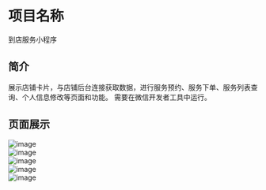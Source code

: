 # 项目名称
到店服务小程序

## 简介
展示店铺卡片，与店铺后台连接获取数据，进行服务预约、服务下单、服务列表查询、个人信息修改等页面和功能。
需要在微信开发者工具中运行。

## 页面展示
![image](images/index.png)  
![image](images/book.png)  
![image](images/process.png)  
![image](images/my.png)  
![image](images/update.png)  
